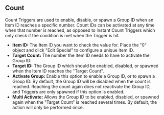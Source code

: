 ## Count
Count Triggers are used to enable, disable, or spawn a Group ID when an Item ID reaches a specific number. Count IDs can be activated at any time when that number is reached, as opposed to Instant Count Triggers which only check if the condition is met when the Trigger is hit.

- **Item ID:** The Item ID you want to check the value for. Place the "0" object and click "Edit Special" to configure a unique Item ID.
- **Target Count:** The number the Item ID needs to have to activate the Group ID.
- **Target ID:** The Group ID which should be enabled, disabled, or spawned when the Item ID reaches the "Target Count".
- **Activate Group:** Enable this option to enable a Group ID, or to spawn a Group ID. By default, the Group ID will be disabled when the count is reached. Reaching the count again does not reactivate the Group ID, and Triggers are only spawned if this option is enabled.
- **Multi Activate:** Allows the Group ID to be enabled, disabled, or spawned again when the "Target Count" is reached several times. By default, the action will only be performed once.
